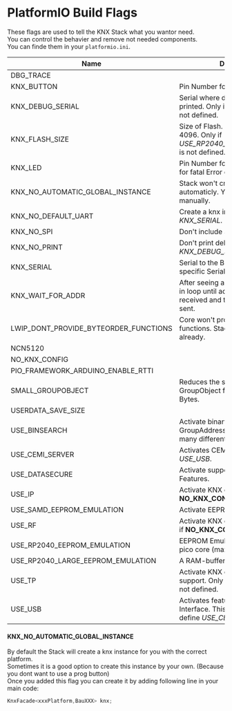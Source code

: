 # PlatformIO Build Flags
These flags are used to tell the KNX Stack what you wantor need.  
You can control the behavier and remove not needed components.  
You can finde them in your `platformio.ini`.


|Name|Description|Required|
|---|---|---|
|DBG_TRACE|||
|KNX_BUTTON|Pin Number for ProgButton||
|KNX_DEBUG_SERIAL|Serial where debug logs will be printed. Only if *KNX_NO_PRINT* is not defined.||
|KNX_FLASH_SIZE|Size of Flash. Must be  multiple of 4096. Only if *USE_RP2040_EEPROM_EMULATION* is not defined.|**yes**|
|KNX_LED|Pin Number for ProgLED. Also used for fatal Error display.||
|KNX_NO_AUTOMATIC_GLOBAL_INSTANCE|Stack won't create the knx instance automaticly. You need to create it manually.||
|KNX_NO_DEFAULT_UART|Create a knx instance without set *KNX_SERIAL*.||
|KNX_NO_SPI|Don't include SPI library||
|KNX_NO_PRINT|Don't print debug messages to *KNX_DEBUG_SERIAL*.||
|KNX_SERIAL|Serial to the BCU. Default is platform specific Serial.||
|KNX_WAIT_FOR_ADDR|After seeing a L2 packet start, stay in loop until address bytes are received and the AK/NAK packet is sent.||
|LWIP_DONT_PROVIDE_BYTEORDER_FUNCTIONS|Core won't provide byteorder functions. Stack provides those already.|**yes**|
|NCN5120|||
|NO_KNX_CONFIG|||
|PIO_FRAMEWORK_ARDUINO_ENABLE_RTTI||**yes**|
|SMALL_GROUPOBJECT|Reduces the size of each GroupObject from 19 Bytes to 8 Bytes.||
|USERDATA_SAVE_SIZE|||
|USE_BINSEARCH|Activate binary search in GroupAddressTable. Is faster with many different GroupAddresses.||
|USE_CEMI_SERVER|Activates CEMI Server. Required for *USE_USB*.||
|USE_DATASECURE|Activate support for DataSecure Features.||
|USE_IP|Activate KNX over IP support. Ony if **NO_KNX_CONFIG** is not defined.||
|USE_SAMD_EEPROM_EMULATION|Activate EEPROM Emulation||
|USE_RF|Activate KNX over RF support. Only if **NO_KNX_CONFIG** is not defined.||
|USE_RP2040_EEPROM_EMULATION|EEPROM Emulation from arduino-pico core (max 4k) can be used.||
|USE_RP2040_LARGE_EEPROM_EMULATION|A RAM-buffered Flash.||
|USE_TP|Activate KNX over TwistedPair support. Only if **NO_KNX_CONFIG** is not defined.||
|USE_USB|Activates features to use it as USB Interface. This will automaticly define *USE_CEMI_SERVER*||


#### KNX_NO_AUTOMATIC_GLOBAL_INSTANCE
By default the Stack will create a knx instance for you with the correct platform.  
Sometimes it is a good option to create this instance by your own. (Because you dont want to use a prog button)  
Once you added this flag you can create it by adding following line in your main code:
```C++
KnxFacade<xxxPlatform,BauXXX> knx;
```
